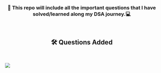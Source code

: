 <h3 align="center">👋 This repo will include all the important questions that I have solved/learned along my DSA journey.‍💻</h3>
<br>
<h2 align="center"> 🛠️ Questions Added</h2>
<br>

![](https://img.shields.io/badge/DynamicConnectivity-QuickFind-orange?style=flat&logo=codeium&logoColor=orange)

